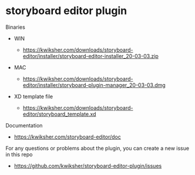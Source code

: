 # storyboard editor plugin
Binaries

* WIN
  * https://kwiksher.com/downloads/storyboard-editor/installer/storyboard-editor-installer_20-03-03.zip

* MAC
  * https://kwiksher.com/downloads/storyboard-editor/installer/storyboard-plugin-manager_20-03-03.dmg

* XD template file
  * https://kwiksher.com/downloads/storyboard-editor/storyboard_template.xd

Documentation

* https://kwiksher.com/storyboard-editor/doc

For any questions or problems about the plugin, you can create a new issue in this repo 

* https://github.com/kwiksher/storyboard-editor-plugin/issues
